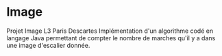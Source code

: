 # Image
Projet Image L3 Paris Descartes
Implémentation d'un algorithme codé en langage Java permettant de compter le nombre de marches qu'il y a dans une image d'escalier donnée.
